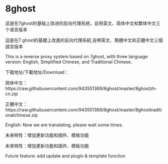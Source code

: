 # 8ghost
<p>这是在7ghost的基础上改进的反向代理系统，自带英文、简体中文和繁体中文三个语言版本
<p>這是在7 ghost的基礎上改進的反向代理系統,自帶英文、簡體中文和正體中文三個語言版本
<p>This is a reverse proxy system based on 7ghost, with three language version: English, Simplified Chinese, and Traditional Chinese.
<p>下载地址/下載地址/Download：
<p>简体中文：https://raw.githubusercontent.com/943551369/8ghost/master/8ghostzh-cn.zip
<p>正體中文：https://raw.githubusercontent.com/943551369/8ghost/master/8ghosttraditionalchinese.zip
<p>English: Now we are translating, please wait some times.
<p>未来特性：增加更新功能和插件、模板功能
<p>未來特性：增加更新功能和插件、模板功能
<p>Future feature: add update and plugin & template function
